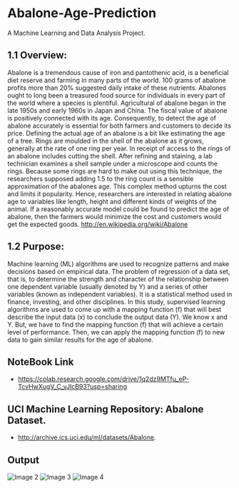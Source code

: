 # Abalone-Age-Prediction
A Machine Learning and Data Analysis Project.

## 1.1	Overview:

Abalone is a  tremendous  cause  of  iron  and  pantothenic  acid,  is  a  beneficial  diet  reserve  and farming in many parts of the world. 100 grams of abalone profits more than 20% suggested daily 
intake of these nutrients. Abalones ought to long been a treasured food source for individuals in every part of the world  where a species is  plentiful. Agricultural of abalone began in the late 
1950s and early 1960s in Japan and China. The fiscal value of abalone is positively connected with its age. Consequently, to detect the age of abalone accurately is essential for both farmers 
and customers to decide its price. Defining the actual age of an abalone is a bit like estimating the age of a tree. Rings are moulded in the shell of the abalone as it grows, generally at the rate 
of one ring per year. In receipt of access to the rings of an abalone includes cutting the shell. After refining and staining, a lab technician examines a shell sample under a microscope and counts the rings. Because some rings are hard to make out using this technique, the researchers supposed  adding  1.5  to  the  ring  count  is  a  sensible  approximation  of  the  abalones  age.  This complex method upturns the cost and limits it popularity. Hence, researchers are interested in 
relating abalone age to variables like length, height and different kinds of weights of the animal. If a reasonably accurate model could be found to predict the age of abalone, then the farmers 
would minimize the cost and customers would get the expected goods.
http://en.wikipedia.org/wiki/Abalone

## 1.2	Purpose:
Machine  learning  (ML)  algorithms  are  used  to  recognize  patterns  and  make  decisions based on empirical data. The problem of regression of a data set, that is, to determine the strength and character of the relationship between one dependent variable (usually denoted by Y) and a series  of  other  variables  (known  as  independent  variables).  It  is  a  statistical  method  used  in finance, investing, and other disciplines. In this study, supervised learning algorithms are used to come up with a mapping function (f) that will best describe the input data (x) to conclude the output  data  (Y).  We  know  x  and  Y.  But,  we  have  to  find  the  mapping  function  (f)  that  will achieve a certain level of performance. Then, we can apply the mapping function (f) to new data to gain similar results for the age of abalone. 

## NoteBook Link
- https://colab.research.google.com/drive/1q2dz9MTfu_eP-TcvHwXugV_C_vJlcB93?usp=sharing

## UCI Machine Learning Repository: Abalone Dataset. 
- http://archive.ics.uci.edu/ml/datasets/Abalone.

## Output
![Image 2](https://user-images.githubusercontent.com/97021861/162750079-baa2459c-8ee7-4614-9f95-cc02e38d0ad9.png)
![Image 3](https://user-images.githubusercontent.com/97021861/162750114-b6053f11-5a6f-4f77-9b41-e61fb15f0d64.png)
![Image 4](https://user-images.githubusercontent.com/97021861/162750379-764e2c0c-6129-46f7-8a45-951d20a66e74.png)
